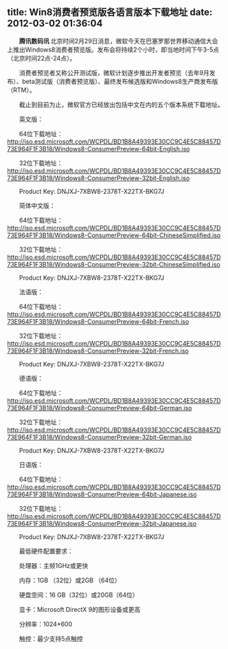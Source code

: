 title: Win8消费者预览版各语言版本下载地址
date: 2012-03-02 01:36:04
---

<p style="text-indent:2em;">
	<strong>腾讯数码讯 </strong>北京时间2月29日消息，微软今天在巴塞罗那世界移动通信大会上推出Windows8消费者预览版。发布会将持续2个小时，即当地时间下午3-5点（北京时间22点-24点）。
</p>
<p style="text-indent:2em;">
	消费者预览者又称公开测试版，微软计划逐步推出开发者预览（去年9月发布）、beta测试版（消费者预览版）、最终发布候选版和Windows8生产商发布版（RTM）。
</p>
<p style="text-indent:2em;">
	截止到目前为止，微软官方已经放出包括中文在内的五个版本系统下载地址。
</p>
<p style="text-indent:2em;">
	英文版：
</p>
<p style="text-indent:2em;">
	64位下载地址：<a href="http://iso.esd.microsoft.com/WCPDL/BD1B8A49393E30CC9C4E5C88457D73E964F1F3B18/Windows8-ConsumerPreview-64bit-English.iso">http://iso.esd.microsoft.com/WCPDL/BD1B8A49393E30CC9C4E5C88457D73E964F1F3B18/Windows8-ConsumerPreview-64bit-English.iso</a>
</p>
<p style="text-indent:2em;">
	32位下载地址：<a href="http://iso.esd.microsoft.com/WCPDL/BD1B8A49393E30CC9C4E5C88457D73E964F1F3B18/Windows8-ConsumerPreview-32bit-English.iso">http://iso.esd.microsoft.com/WCPDL/BD1B8A49393E30CC9C4E5C88457D73E964F1F3B18/Windows8-ConsumerPreview-32bit-English.iso</a>
</p>
<p style="text-indent:2em;">
	Product Key: <span class="notLocalizable">DNJXJ-7XBW8-2378T-X22TX-BKG7J</span> 
</p>
<p style="text-indent:2em;">
	简体中文版：
</p>
<p style="text-indent:2em;">
	64位下载地址：<a href="http://iso.esd.microsoft.com/WCPDL/BD1B8A49393E30CC9C4E5C88457D73E964F1F3B18/Windows8-ConsumerPreview-64bit-ChineseSimplified.iso">http://iso.esd.microsoft.com/WCPDL/BD1B8A49393E30CC9C4E5C88457D73E964F1F3B18/Windows8-ConsumerPreview-64bit-ChineseSimplified.iso</a>
</p>
<p style="text-indent:2em;">
	32位下载地址：<a href="http://iso.esd.microsoft.com/WCPDL/BD1B8A49393E30CC9C4E5C88457D73E964F1F3B18/Windows8-ConsumerPreview-32bit-ChineseSimplified.iso">http://iso.esd.microsoft.com/WCPDL/BD1B8A49393E30CC9C4E5C88457D73E964F1F3B18/Windows8-ConsumerPreview-32bit-ChineseSimplified.iso</a>
</p>
<p style="text-indent:2em;">
	Product Key: <span class="notLocalizable">DNJXJ-7XBW8-2378T-X22TX-BKG7J</span> 
</p>
<p style="text-indent:2em;">
	法语版：
</p>
<p style="text-indent:2em;">
	64位下载地址：<a href="http://iso.esd.microsoft.com/WCPDL/BD1B8A49393E30CC9C4E5C88457D73E964F1F3B18/Windows8-ConsumerPreview-64bit-French.iso">http://iso.esd.microsoft.com/WCPDL/BD1B8A49393E30CC9C4E5C88457D73E964F1F3B18/Windows8-ConsumerPreview-64bit-French.iso</a>
</p>
<p style="text-indent:2em;">
	32位下载地址：<a href="http://iso.esd.microsoft.com/WCPDL/BD1B8A49393E30CC9C4E5C88457D73E964F1F3B18/Windows8-ConsumerPreview-32bit-French.iso">http://iso.esd.microsoft.com/WCPDL/BD1B8A49393E30CC9C4E5C88457D73E964F1F3B18/Windows8-ConsumerPreview-32bit-French.iso</a>
</p>
<p style="text-indent:2em;">
	Product Key: <span class="notLocalizable">DNJXJ-7XBW8-2378T-X22TX-BKG7J</span> 
</p>
<p style="text-indent:2em;">
	德语版：
</p>
<p style="text-indent:2em;">
	64位下载地址：<a href="http://iso.esd.microsoft.com/WCPDL/BD1B8A49393E30CC9C4E5C88457D73E964F1F3B18/Windows8-ConsumerPreview-64bit-German.iso">http://iso.esd.microsoft.com/WCPDL/BD1B8A49393E30CC9C4E5C88457D73E964F1F3B18/Windows8-ConsumerPreview-64bit-German.iso</a>
</p>
<p style="text-indent:2em;">
	32位下载地址：<a href="http://iso.esd.microsoft.com/WCPDL/BD1B8A49393E30CC9C4E5C88457D73E964F1F3B18/Windows8-ConsumerPreview-32bit-German.iso">http://iso.esd.microsoft.com/WCPDL/BD1B8A49393E30CC9C4E5C88457D73E964F1F3B18/Windows8-ConsumerPreview-32bit-German.iso</a>
</p>
<p style="text-indent:2em;">
	Product Key: <span class="notLocalizable">DNJXJ-7XBW8-2378T-X22TX-BKG7J</span> 
</p>
<p style="text-indent:2em;">
	日语版：
</p>
<p style="text-indent:2em;">
	64位下载地址：<a href="http://iso.esd.microsoft.com/WCPDL/BD1B8A49393E30CC9C4E5C88457D73E964F1F3B18/Windows8-ConsumerPreview-64bit-Japanese.iso">http://iso.esd.microsoft.com/WCPDL/BD1B8A49393E30CC9C4E5C88457D73E964F1F3B18/Windows8-ConsumerPreview-64bit-Japanese.iso</a>
</p>
<p style="text-indent:2em;">
	32位下载地址：<a href="http://iso.esd.microsoft.com/WCPDL/BD1B8A49393E30CC9C4E5C88457D73E964F1F3B18/Windows8-ConsumerPreview-32bit-Japanese.iso">http://iso.esd.microsoft.com/WCPDL/BD1B8A49393E30CC9C4E5C88457D73E964F1F3B18/Windows8-ConsumerPreview-32bit-Japanese.iso</a>
</p>
<p style="text-indent:2em;">
	Product Key: <span class="notLocalizable">DNJXJ-7XBW8-2378T-X22TX-BKG7J</span> 
</p>
<p style="text-indent:2em;">
	最低硬件配置要求：
</p>
<p style="text-indent:2em;">
	处理器：主频1GHz或更快
</p>
<p style="text-indent:2em;">
	内存：1GB （32位）或2GB （64位）
</p>
<p style="text-indent:2em;">
	硬盘空间：16 GB（32位）或20GB（64位）
</p>
<p style="text-indent:2em;">
	显卡：Microsoft DirectX 9的图形设备或更高
</p>
<p style="text-indent:2em;">
	分辨率：1024*600
</p>
<p style="text-indent:2em;">
	触控：最少支持5点触控
</p>
<br />